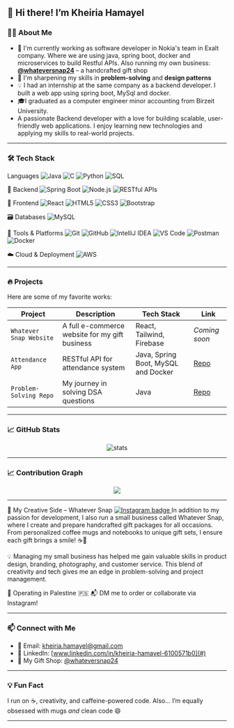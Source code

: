 ## 👋 Hi there! I’m Kheiria Hamayel

### 👩‍💻 About Me

- 💼 I'm currently working as software developer in Nokia's team in Exalt company. Where we are using java, spring boot, docker and microservices to build Restful APIs. Also running my own business: **[@whateversnap24](https://www.instagram.com/whateversnap24)** – a handcrafted gift shop
- 🧠 I'm sharpening my skills in **problem-solving** and **design patterns**
- 💡 I had an internship at the same company as a backend developer. I built a web app using spring boot, MySql and docker.
- 🎓I graduated as a computer engineer minor accounting from Birzeit University.
-  A passionate Backend developer with a love for building scalable, user-friendly web applications. I enjoy learning new technologies and applying my skills to real-world projects.
---

### 🛠️ Tech Stack

Languages
![Java](https://img.shields.io/badge/Java-ED8B00?style=for-the-badge&logo=java&logoColor=white)
![C](https://img.shields.io/badge/C-00599C?style=for-the-badge&logo=c&logoColor=white)
![Python](https://img.shields.io/badge/Python-3776AB?style=for-the-badge&logo=python&logoColor=white)
![SQL](https://img.shields.io/badge/SQL-336791?style=for-the-badge&logo=mysql&logoColor=white)

🔧 Backend
![Spring Boot](https://img.shields.io/badge/Spring_Boot-6DB33F?style=for-the-badge&logo=spring-boot&logoColor=white)
![Node.js](https://img.shields.io/badge/Node.js-339933?style=for-the-badge&logo=node.js&logoColor=white)
![RESTful APIs](https://img.shields.io/badge/REST_API-02569B?style=for-the-badge&logo=api&logoColor=white)

🎨 Frontend
![React](https://img.shields.io/badge/React-20232A?style=for-the-badge&logo=react&logoColor=61DAFB)
![HTML5](https://img.shields.io/badge/HTML5-E34F26?style=for-the-badge&logo=html5&logoColor=white)
![CSS3](https://img.shields.io/badge/CSS3-1572B6?style=for-the-badge&logo=css3&logoColor=white)
![Bootstrap](https://img.shields.io/badge/Bootstrap-7952B3?style=for-the-badge&logo=bootstrap&logoColor=white)

🗃 Databases
![MySQL](https://img.shields.io/badge/MySQL-4479A1?style=for-the-badge&logo=mysql&logoColor=white)

🧰 Tools & Platforms
![Git](https://img.shields.io/badge/Git-F05032?style=for-the-badge&logo=git&logoColor=white)
![GitHub](https://img.shields.io/badge/GitHub-181717?style=for-the-badge&logo=github&logoColor=white)
![IntelliJ IDEA](https://img.shields.io/badge/IntelliJ_IDEA-000000?style=for-the-badge&logo=intellij-idea&logoColor=white)
![VS Code](https://img.shields.io/badge/VS_Code-007ACC?style=for-the-badge&logo=visual-studio-code&logoColor=white)
![Postman](https://img.shields.io/badge/Postman-FF6C37?style=for-the-badge&logo=postman&logoColor=white)
![Docker](https://img.shields.io/badge/Docker-2496ED?style=for-the-badge&logo=docker&logoColor=white)

☁️ Cloud & Deployment
![AWS](https://img.shields.io/badge/AWS-232F3E?style=for-the-badge&logo=amazon-aws&logoColor=white)

---

### 🔥 Projects

Here are some of my favorite works:

| Project | Description | Tech Stack | Link |
|--------|-------------|------------|------|
| `Whatever Snap Website` | A full e-commerce website for my gift business | React, Tailwind, Firebase | *Coming soon* |
| `Attendance App` | RESTful API for attendance system | Java, Spring Boot, MySQL and Docker | [Repo](https://github.com/Kheiria-Hamayel/attendence-app) |
| `Problem-Solving Repo` | My journey in solving DSA questions | Java | [Repo](https://github.com/Kheiria-Hamayel/leetcode-solutions-java-problems) |

---

### 📈 GitHub Stats

<p align="center">
  <img src="https://github-readme-stats.vercel.app/api?username=Kheiria-Hamayel&show_icons=true&theme=tokyonight" alt="stats" />
</p>

---
### 📈 Contribution Graph

<p align="center">
  <img src="https://github-readme-activity-graph.vercel.app/graph?username=Kheiria-Hamayel&theme=tokyo-night&area=true" />
</p>

---

🎁 My Creative Side – Whatever Snap
<a href="https://www.instagram.com/whateversnap24/" target="_blank"> <img src="https://img.shields.io/badge/@whateversnap24-Follow_on_Instagram-E4405F?style=for-the-badge&logo=instagram&logoColor=white" alt="Instagram badge"/> </a>
In addition to my passion for development, I also run a small business called Whatever Snap, where I create and prepare handcrafted gift packages for all occasions. From personalized coffee mugs and notebooks to unique gift sets, I ensure each gift brings a smile! ☕🎁

💡 Managing my small business has helped me gain valuable skills in product design, branding, photography, and customer service. This blend of creativity and tech gives me an edge in problem-solving and project management.

📍 Operating in Palestine 🇵🇸
📬 DM me to order or collaborate via Instagram!

---

### 📫 Connect with Me

- 💌 Email: kheiria.hamayel@gmail.com  
- 💼 LinkedIn: [www.linkedin.com/in/kheiria-hamayel-6100571b0](#)  
- 🎁 My Gift Shop: [@whateversnap24](https://www.instagram.com/whateversnap24)

---

### 💡 Fun Fact

I run on ☕, creativity, and caffeine-powered code. Also... I’m equally obsessed with mugs *and* clean code 😄

---
